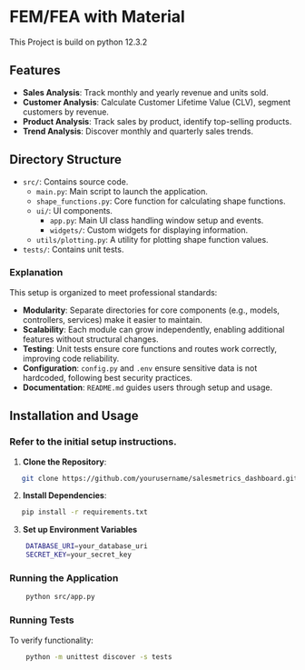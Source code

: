 # FEM/FEA with Material 
This Project is build on python 12.3.2
## Features
- **Sales Analysis**: Track monthly and yearly revenue and units sold.
- **Customer Analysis**: Calculate Customer Lifetime Value (CLV), segment customers by revenue.
- **Product Analysis**: Track sales by product, identify top-selling products.
- **Trend Analysis**: Discover monthly and quarterly sales trends.

## Directory Structure
- `src/`: Contains source code.
    - `main.py`: Main script to launch the application.
    - `shape_functions.py`: Core function for calculating shape functions.
    - `ui/`: UI components.
        - `app.py`: Main UI class handling window setup and events.
        - `widgets/`: Custom widgets for displaying information.
    - `utils/plotting.py`: A utility for plotting shape function values.
- `tests/`: Contains unit tests.


### Explanation

This setup is organized to meet professional standards:
- **Modularity**: Separate directories for core components (e.g., models, controllers, services) make it easier to maintain.
- **Scalability**: Each module can grow independently, enabling additional features without structural changes.
- **Testing**: Unit tests ensure core functions and routes work correctly, improving code reliability.
- **Configuration**: `config.py` and `.env` ensure sensitive data is not hardcoded, following best security practices.
- **Documentation**: `README.md` guides users through setup and usage.

## Installation and Usage
### Refer to the initial setup instructions.
1. **Clone the Repository**:
```bash
   git clone https://github.com/yourusername/salesmetrics_dashboard.git
```
2. **Install Dependencies**:
```bash
   pip install -r requirements.txt
```
3. **Set up Environment Variables**
```bash
    DATABASE_URI=your_database_uri
    SECRET_KEY=your_secret_key
```
### Running the Application
```bash
    python src/app.py
```
### Running Tests
To verify functionality:

```bash
    python -m unittest discover -s tests
```
